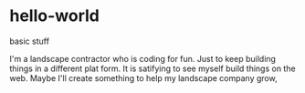 # hello-world
basic stuff



I'm a landscape contractor who is coding for fun. Just to keep building things in a different plat form. It is satifying to see myself build things on the web. Maybe I'll create something to help my landscape company grow,
